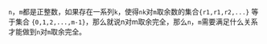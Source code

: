`n`，`m`都是正整数，如果存在一系列`k`，使得`nk`对`m`取余数的集合`{r1,r1,r2,...}` 等于集合 `{0,1,2,...,m-1}`，那么就说n对m取余完全，那么`n`，`m`需要满足什么关系才能做到`n`对`m`取余完全。
